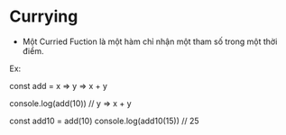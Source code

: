 # Currying

- Một Curried Fuction là một hàm chỉ nhận một tham số trong một thời điểm.

Ex:

const add = x => y => x + y

console.log(add(10)) // y => x + y

const add10 = add(10)
console.log(add10(15)) // 25